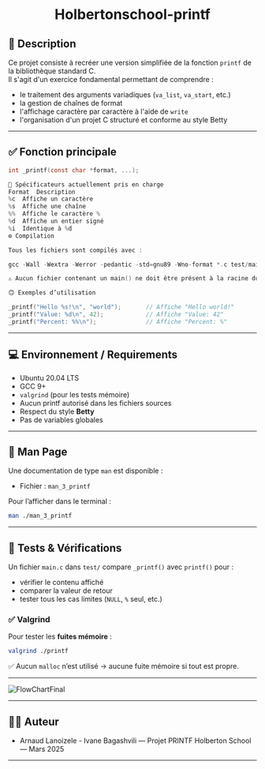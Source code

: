 # <p align="center">Holbertonschool-printf</p> 
                             
## 📌 Description

Ce projet consiste à recréer une version simplifiée de la fonction `printf` de la bibliothèque standard C.  
Il s'agit d'un exercice fondamental permettant de comprendre :

- le traitement des arguments variadiques (`va_list`, `va_start`, etc.)
- la gestion de chaînes de format
- l'affichage caractère par caractère à l'aide de `write`
- l'organisation d'un projet C structuré et conforme au style Betty

---

## ✅ Fonction principale

```c
int _printf(const char *format, ...);

🧩 Spécificateurs actuellement pris en charge
Format	Description
%c	Affiche un caractère
%s	Affiche une chaîne
%%	Affiche le caractère %
%d	Affiche un entier signé
%i	Identique à %d
⚙️ Compilation

Tous les fichiers sont compilés avec :

gcc -Wall -Wextra -Werror -pedantic -std=gnu89 -Wno-format *.c test/main.c -o printf

⚠️ Aucun fichier contenant un main() ne doit être présent à la racine du projet.

🙃​ Exemples d’utilisation

_printf("Hello %s!\n", "world");       // Affiche "Hello world!"
_printf("Value: %d\n", 42);            // Affiche "Value: 42"
_printf("Percent: %%\n");              // Affiche "Percent: %"
```

---

## 💻 Environnement / Requirements

- Ubuntu 20.04 LTS
- GCC 9+
- `valgrind` (pour les tests mémoire)
- Aucun printf autorisé dans les fichiers sources
- Respect du style **Betty**
- Pas de variables globales

---


## 📖 Man Page

Une documentation de type `man` est disponible :

- Fichier : `man_3_printf`

Pour l’afficher dans le terminal :

```bash
man ./man_3_printf
```




---

## 🧪 Tests & Vérifications

Un fichier `main.c` dans `test/` compare `_printf()` avec `printf()` pour :
- vérifier le contenu affiché
- comparer la valeur de retour
- tester tous les cas limites (`NULL`, `%` seul, etc.)

### ✅ Valgrind

Pour tester les **fuites mémoire** :

```bash
valgrind ./printf
```

✅ Aucun `malloc` n’est utilisé → aucune fuite mémoire si tout est propre.

---




![FlowChartFinal](https://github.com/user-attachments/assets/87c9d0ce-5b70-45b4-8723-ad14e563e9a9)



---

## 👨‍💻 Auteur

- Arnaud Lanoizele - Ivane Bagashvili — Projet PRINTF Holberton School — Mars 2025

---
